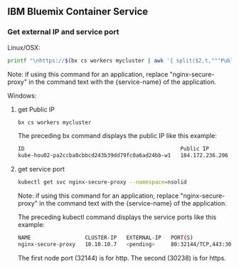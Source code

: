 ## IBM Bluemix Container Service

### Get external IP and service port 

Linux/OSX: 
```bash
printf "\nhttps://$(bx cs workers mycluster | awk '{ split($2,t,"""Public"""); printf """%s+""", t[1] }' | awk '{ split($1,ip,"""+"""); print ip[3] }'):$(kubectl get svc nginx-secure-proxy --namespace=nsolid --output='jsonpath={.spec.ports[1].nodePort}')\n"
```
Note: if using this command for an application,  replace "nginx-secure-proxy" in the command text with the {service-name} of the application.

Windows: 

1. get Public IP
    ```bash
    bx cs workers mycluster
    ```
    The preceding bx command displays the public IP like this example: 
    ```bash
    ID                                                 Public IP         Private IP      Machine Type   State    Status   Version
    kube-hou02-pa2ccba8cbbcd243b39dd79fc0a6ad24bb-w1   184.172.236.206   10.76.114.209   free           normal   Ready    1.5.6_921
    ```

1. get service port 
    ```bash
    kubectl get svc nginx-secure-proxy --namespace=nsolid 
    ``` 
    Note: if using this command for an application,  replace "nginx-secure-proxy" in the command text with the {service-name} of the application.

    The preceding kubectl command displays the service ports like this example: 
    ```bash
    NAME                 CLUSTER-IP   EXTERNAL-IP   PORT(S)                      AGE
    nginx-secure-proxy   10.10.10.7   <pending>     80:32144/TCP,443:30238/TCP   8m
    ```
    The first node port (32144) is for http. The second (30238) is for https.